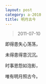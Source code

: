 ```yaml
---
layout: post
category: a-2010
title: 明月古今
---
```


> 2011-07-10 

即得患失心荡荡，

未得患得意沉沉。

时事恩怨如泡影，

唯有明月照古今。
